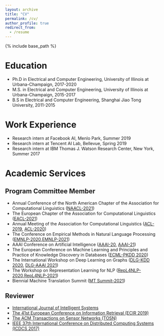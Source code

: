```yaml
---
layout: archive
title: "CV"
permalink: /cv/
author_profile: true
redirect_from:
  - /resume
---
```


{% include base_path %}

Education
======
* Ph.D in Electrical and Computer Engineering, University of Illinois at Urbana-Champaign, 2017-2020
* M.S. in Electrical and Computer Engineering, University of Illinois at Urbana-Champaign, 2015-2017
* B.S in Electrical and Computer Engineering, Shanghai Jiao Tong University, 2011-2015

Work Experience
======
* Research intern at Facebook AI, Menlo Park, Summer 2019
* Research intern at Tencent AI Lab, Bellevue, Spring 2019
* Research intern at IBM Thomas J. Watson Research Center, New York, Summer 2017
  
Academic Services
======
## Program Committee Member
* Annual Conference of the North American Chapter of the Association for Computational Linguistics ([NAACL-2021](https://2021.naacl.org/))
* The European Chapter of the Association for Computational Linguistics ([EACL-2021](https://2021.eacl.org/))
* Annual Meeting of the Association for Computational Linguistics ([ACL-2019](http://www.acl2019.org), [ACL-2020](https://acl2020.org/))
* The Conference on Empirical Methods in Natural Language Processing ([EMNLP-2020](https://2020.emnlp.org),[EMNLP-2021](https://2021.emnlp.org/))
* AAAI Conference on Artificial Intelligence ([AAAI-20](https://aaai.org/Conferences/AAAI-20/), [AAAI-21](https://aaai.org/Conferences/AAAI-21/))
* The European Conference on Machine Learning and Principles and Practice of Knowledge Discovery in Databases ([ECML-PKDD 2020](https://ecmlpkdd2020.net/))
* The International Workshop on Deep Learning on Graphs ([DLG-KDD 2020](https://deep-learning-graphs.bitbucket.io/dlg-kdd20/), [DLG-AAAI 2021](https://deep-learning-graphs.bitbucket.io/dlg-aaai21/))
* The Workshop on Representation Learning for NLP ([RepL4NLP-2020](https://sites.google.com/view/repl4nlp2020/home?authuser=0),[RepL4NLP-2021](https://sites.google.com/view/repl4nlp-2021))
* Biennial Machine Translation Summit ([MT Summit-2021](https://amtaweb.org/mt-summit2021/))


## Reviewer
* [International Journal of Intelligent Systems](https://onlinelibrary.wiley.com/journal/1098111x)
* [The 41st European Conference on Information Retrieval (ECIR 2019)](http://ecir2019.org/)
* [The ACM Transactions on Sensor Networks (TOSN)](https://dl.acm.org/journal/tosn)
* [IEEE 37th International Conference on Distributed Computing Systems (ICDCS 2017)](http://icdcs2017.gatech.edu/)
